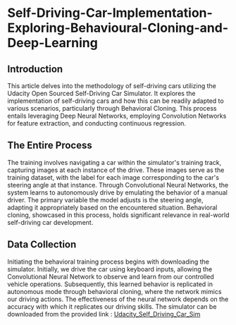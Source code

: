 <h1>Self-Driving-Car-Implementation-Exploring-Behavioural-Cloning-and-Deep-Learning</h1>
<h2>Introduction</h2>

This article delves into the methodology of self-driving cars utilizing the Udacity Open Sourced Self-Driving Car Simulator. It explores the implementation of self-driving cars and how this can be readily adapted to various scenarios, particularly through Behavioral Cloning. This process entails leveraging Deep Neural Networks, employing Convolution Networks for feature extraction, and conducting continuous regression.

<h2>The Entire Process</h2>

The training involves navigating a car within the simulator's training track, capturing images at each instance of the drive. These images serve as the training dataset, with the label for each image corresponding to the car's steering angle at that instance. Through Convolutional Neural Networks, the system learns to autonomously drive by emulating the behavior of a manual driver. The primary variable the model adjusts is the steering angle, adapting it appropriately based on the encountered situation. Behavioral cloning, showcased in this process, holds significant relevance in real-world self-driving car development.

<h2>Data Collection</h2>

Initiating the behavioral training process begins with downloading the simulator. Initially, we drive the car using keyboard inputs, allowing the Convolutional Neural Network to observe and learn from our controlled vehicle operations. Subsequently, this learned behavior is replicated in autonomous mode through behavioral cloning, where the network mimics our driving actions. The effectiveness of the neural network depends on the accuracy with which it replicates our driving skills. The simulator can be downloaded from the provided link : [Udacity_Self_Driving_Car_Sim](https://github.com/udacity/self-driving-car-sim)



